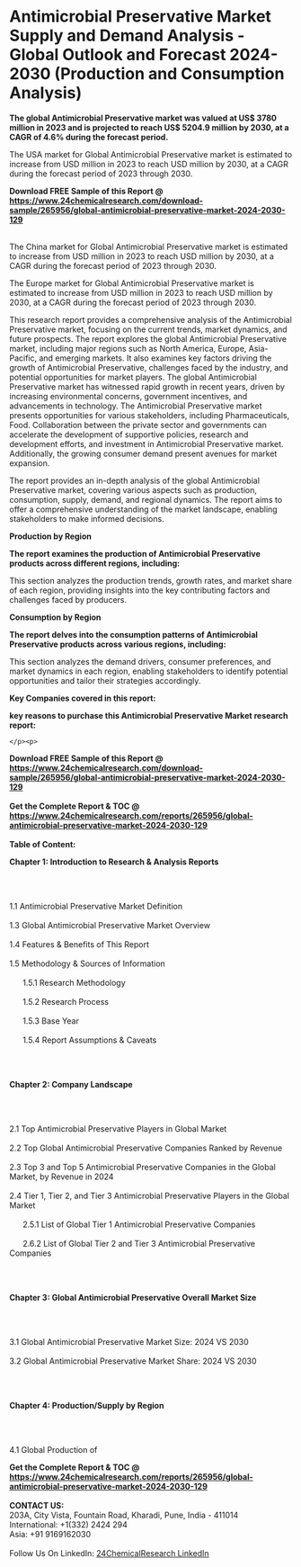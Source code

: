 <h1>Antimicrobial Preservative Market Supply and Demand Analysis - Global Outlook and Forecast 2024-2030 (Production and Consumption Analysis)</h1><p><strong>The global Antimicrobial Preservative market was valued at US$ 3780 million in 2023 and is projected to reach US$ 5204.9 million by 2030, at a CAGR of 4.6% during the forecast period.</strong></p><p>
</p><p>The USA market for Global Antimicrobial Preservative market is estimated to increase from USD million in 2023 to reach USD million by 2030, at a CAGR during the forecast period of 2023 through 2030.</p><div><b>Download FREE Sample of this Report @ 
            <a href="https://www.24chemicalresearch.com/download-sample/265956/global-antimicrobial-preservative-market-2024-2030-129">
            https://www.24chemicalresearch.com/download-sample/265956/global-antimicrobial-preservative-market-2024-2030-129</a></b></div><br><p>
</p><p>The China market for Global Antimicrobial Preservative market is estimated to increase from USD million in 2023 to reach USD million by 2030, at a CAGR during the forecast period of 2023 through 2030.</p><p>
</p><p>The Europe market for Global Antimicrobial Preservative market is estimated to increase from USD million in 2023 to reach USD million by 2030, at a CAGR during the forecast period of 2023 through 2030.</p><p>
</p><p>This research report provides a comprehensive analysis of the Antimicrobial Preservative market, focusing on the current trends, market dynamics, and future prospects. The report explores the global Antimicrobial Preservative market, including major regions such as North America, Europe, Asia-Pacific, and emerging markets. It also examines key factors driving the growth of Antimicrobial Preservative, challenges faced by the industry, and potential opportunities for market players. The global Antimicrobial Preservative market has witnessed rapid growth in recent years, driven by increasing environmental concerns, government incentives, and advancements in technology. The Antimicrobial Preservative market presents opportunities for various stakeholders, including Pharmaceuticals, Food. Collaboration between the private sector and governments can accelerate the development of supportive policies, research and development efforts, and investment in Antimicrobial Preservative market. Additionally, the growing consumer demand present avenues for market expansion.</p><p>
</p><p>The report provides an in-depth analysis of the global Antimicrobial Preservative market, covering various aspects such as production, consumption, supply, demand, and regional dynamics. The report aims to offer a comprehensive understanding of the market landscape, enabling stakeholders to make informed decisions.</p><p>
</p><p><strong>Production by Region</strong></p><p>
</p><p><strong>The report examines the production of Antimicrobial Preservative products across different regions, including:</strong></p><p>
</p><p>
</p><p>This section analyzes the production trends, growth rates, and market share of each region, providing insights into the key contributing factors and challenges faced by producers.</p><p>
</p><p><strong>Consumption by Region</strong></p><p>
</p><p><strong>The report delves into the consumption patterns of Antimicrobial Preservative products across various regions, including:</strong></p><p>
</p><p>
</p><p>This section analyzes the demand drivers, consumer preferences, and market dynamics in each region, enabling stakeholders to identify potential opportunities and tailor their strategies accordingly.</p><p>
<strong>Key Companies covered in this report:</strong></p><p>
</p><p>
</p><p>
</p><p><strong>key reasons to purchase this Antimicrobial Preservative Market research report:</strong></p><p>

	</p><p>

</p><div><b>Download FREE Sample of this Report @ 
            <a href="https://www.24chemicalresearch.com/download-sample/265956/global-antimicrobial-preservative-market-2024-2030-129">
            https://www.24chemicalresearch.com/download-sample/265956/global-antimicrobial-preservative-market-2024-2030-129</a></b></div><br><div><b>Get the Complete Report & TOC @ 
            <a href="https://www.24chemicalresearch.com/reports/265956/global-antimicrobial-preservative-market-2024-2030-129">
            https://www.24chemicalresearch.com/reports/265956/global-antimicrobial-preservative-market-2024-2030-129</a></b></div><br>
            <b>Table of Content:</b><p><p><strong>Chapter 1: Introduction to Research &amp; Analysis Reports</strong></p><br />
<br />
<p>1.1 Antimicrobial Preservative  Market Definition<br /><br />
1.3 Global Antimicrobial Preservative  Market Overview<br /><br />
1.4 Features &amp; Benefits of This Report<br /><br />
1.5 Methodology &amp; Sources of Information<br /><br />
&nbsp;&nbsp;&nbsp;&nbsp;&nbsp; 1.5.1 Research Methodology<br /><br />
&nbsp;&nbsp;&nbsp;&nbsp;&nbsp; 1.5.2 Research Process<br /><br />
&nbsp;&nbsp;&nbsp;&nbsp;&nbsp; 1.5.3 Base Year<br /><br />
&nbsp;&nbsp;&nbsp;&nbsp;&nbsp; 1.5.4 Report Assumptions &amp; Caveats</p><br />
<br />
<p><strong>Chapter 2: Company Landscape</strong></p><br />
<br />
<p>2.1 Top Antimicrobial Preservative  Players in Global Market<br /><br />
2.2 Top Global Antimicrobial Preservative  Companies Ranked by Revenue<br /><br />
2.3 Top 3 and Top 5 Antimicrobial Preservative  Companies in the Global Market, by Revenue in 2024<br /><br />
2.4 Tier 1, Tier 2, and Tier 3 Antimicrobial Preservative  Players in the Global Market<br /><br />
&nbsp;&nbsp;&nbsp;&nbsp;&nbsp; 2.5.1 List of Global Tier 1 Antimicrobial Preservative  Companies<br /><br />
&nbsp;&nbsp;&nbsp;&nbsp;&nbsp; 2.6.2 List of Global Tier 2 and Tier 3 Antimicrobial Preservative  Companies</p><br />
<br />
<p><strong>Chapter 3: Global Antimicrobial Preservative  Overall Market Size</strong></p><br />
<br />
<p>3.1 Global Antimicrobial Preservative  Market Size: 2024 VS 2030<br /><br />
3.2 Global Antimicrobial Preservative  Market Share: 2024 VS 2030</p><br />
<br />
<p><strong>Chapter 4: Production/Supply by Region</strong></p><br />
<br />
<p>4.1 Global Production of </p><div><b>Get the Complete Report & TOC @ 
            <a href="https://www.24chemicalresearch.com/reports/265956/global-antimicrobial-preservative-market-2024-2030-129">
            https://www.24chemicalresearch.com/reports/265956/global-antimicrobial-preservative-market-2024-2030-129</a></b></div><br><b>CONTACT US:</b><br>
            203A, City Vista, Fountain Road, Kharadi, Pune, India - 411014<br>
            International: +1(332) 2424 294<br>
            Asia: +91 9169162030 <br><br>
            Follow Us On LinkedIn: <a href="https://www.linkedin.com/company/24chemicalresearch/">24ChemicalResearch LinkedIn</a>